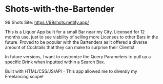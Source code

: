 # Shots-with-the-Bartender
99 Shots Site: https://99shots.netlify.app/

This is a Liquor App built for a small Bar near my City. Licensed for 12 months use, just to see viability of selling more Licenses to other Bars in the future.
Proved to be popular with the Bartenders as it offered a diverse amount of Cocktails that they can make to surprise their Clients!

In future versions, I want to customize the Query Parameters to pull up a specific Drink when inputted within a Search Box.

Built with HTML/CSS/JS/API - This app allowed me to diversiy my Freelancing scope!
